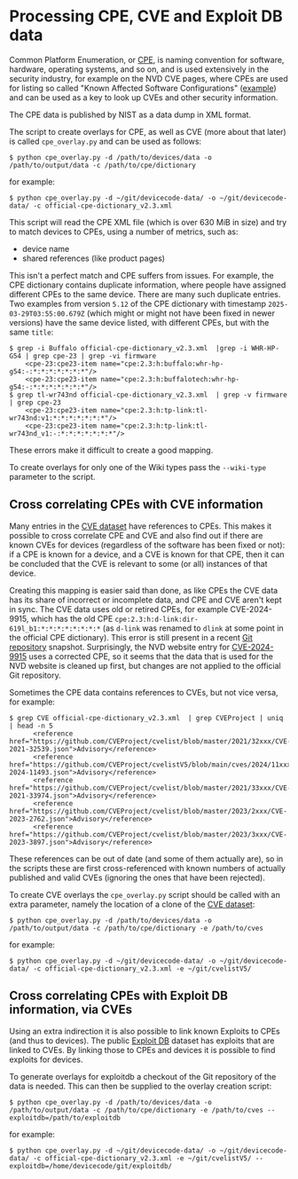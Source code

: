 # Processing CPE, CVE and Exploit DB data

Common Platform Enumeration, or [CPE][cpe], is naming convention for software,
hardware, operating systems, and so on, and is used extensively in the security
industry, for example on the NVD CVE pages, where CPEs are used for listing so
called "Known Affected Software Configurations" ([example][cve-2006-2561]) and
can be used as a key to look up CVEs and other security information.

The CPE data is published by NIST as a data dump in XML format.

The script to create overlays for CPE, as well as CVE (more about that later)
is called `cpe_overlay.py` and can be used as follows:

```
$ python cpe_overlay.py -d /path/to/devices/data -o /path/to/output/data -c /path/to/cpe/dictionary
```

for example:

```
$ python cpe_overlay.py -d ~/git/devicecode-data/ -o ~/git/devicecode-data/ -c official-cpe-dictionary_v2.3.xml
```

This script will read the CPE XML file (which is over 630 MiB in size) and try
to match devices to CPEs, using a number of metrics, such as:

* device name
* shared references (like product pages)

This isn't a perfect match and CPE suffers from issues. For example, the CPE
dictionary contains duplicate information, where people have assigned different
CPEs to the same device. There are many such duplicate entries. Two examples
from version `5.12` of the CPE dictionary with timestamp
`2025-03-29T03:55:00.679Z` (which might or might not have been fixed in newer
versions) have the same device listed, with different CPEs, but with the same
`title`:

```
$ grep -i Buffalo official-cpe-dictionary_v2.3.xml  |grep -i WHR-HP-G54 | grep cpe-23 | grep -vi firmware
    <cpe-23:cpe23-item name="cpe:2.3:h:buffalo:whr-hp-g54:-:*:*:*:*:*:*:*"/>
    <cpe-23:cpe23-item name="cpe:2.3:h:buffalotech:whr-hp-g54:-:*:*:*:*:*:*:*"/>
$ grep tl-wr743nd official-cpe-dictionary_v2.3.xml  | grep -v firmware | grep cpe-23
    <cpe-23:cpe23-item name="cpe:2.3:h:tp-link:tl-wr743nd:v1:*:*:*:*:*:*:*"/>
    <cpe-23:cpe23-item name="cpe:2.3:h:tp-link:tl-wr743nd_v1:-:*:*:*:*:*:*:*"/>
```

These errors make it difficult to create a good mapping.

To create overlays for only one of the Wiki types pass the `--wiki-type`
parameter to the script.

## Cross correlating CPEs with CVE information

Many entries in the [CVE dataset][cvelistv5] have references to CPEs. This
makes it possible to cross correlate CPE and CVE and also find out if there
are known CVEs for devices (regardless of the software has been fixed or not):
if a CPE is known for a device, and a CVE is known for that CPE, then it can
be concluded that the CVE is relevant to some (or all) instances of that
device.

Creating this mapping is easier said than done, as like CPEs the CVE data has
its share of incorrect or incomplete data, and CPE and CVE aren't kept in sync.
The CVE data uses old or retired CPEs, for example CVE-2024-9915, which has the
old CPE `cpe:2.3:h:d-link:dir-619l_b1:*:*:*:*:*:*:*:*` (as `d-link` was renamed
to `dlink` at some point in the official CPE dictionary). This error is still
present in a recent [Git repository][cve-2024-9915-archive] snapshot.
Surprisingly, the NVD website entry for [CVE-2024-9915][cve-2024-9915] uses a
corrected CPE, so it seems that the data that is used for the NVD website is
cleaned up first, but changes are not applied to the official Git repository.

Sometimes the CPE data contains references to CVEs, but not vice versa, for
example:

```
$ grep CVE official-cpe-dictionary_v2.3.xml  | grep CVEProject | uniq | head -n 5
      <reference href="https://github.com/CVEProject/cvelist/blob/master/2021/32xxx/CVE-2021-32539.json">Advisory</reference>
      <reference href="https://github.com/CVEProject/cvelistV5/blob/main/cves/2024/11xxx/CVE-2024-11493.json">Advisory</reference>
      <reference href="https://github.com/CVEProject/cvelist/blob/master/2021/33xxx/CVE-2021-33974.json">Advisory</reference>
      <reference href="https://github.com/CVEProject/cvelist/blob/master/2023/2xxx/CVE-2023-2762.json">Advisory</reference>
      <reference href="https://github.com/CVEProject/cvelist/blob/master/2023/3xxx/CVE-2023-3897.json">Advisory</reference>
```

These references can be out of date (and some of them actually are), so in the
scripts these are first cross-referenced with known numbers of actually
published and valid CVEs (ignoring the ones that have been rejected).

To create CVE overlays the `cpe_overlay.py` script should be called with an
extra parameter, namely the location of a clone of the
[CVE dataset][cvelistv5]:

```
$ python cpe_overlay.py -d /path/to/devices/data -o /path/to/output/data -c /path/to/cpe/dictionary -e /path/to/cves
```

for example:

```
$ python cpe_overlay.py -d ~/git/devicecode-data/ -o ~/git/devicecode-data/ -c official-cpe-dictionary_v2.3.xml -e ~/git/cvelistV5/
```

## Cross correlating CPEs with Exploit DB information, via CVEs

Using an extra indirection it is also possible to link known Exploits to CPEs
(and thus to devices). The public [Exploit DB](exploitdb) dataset has exploits
that are linked to CVEs. By linking those to CPEs and devices it is possible to
find exploits for devices.

To generate overlays for exploitdb a checkout of the Git repository of the data
is needed. This can then be supplied to the overlay creation script:

```
$ python cpe_overlay.py -d /path/to/devices/data -o /path/to/output/data -c /path/to/cpe/dictionary -e /path/to/cves --exploitdb=/path/to/exploitdb
```

for example:

```
$ python cpe_overlay.py -d ~/git/devicecode-data/ -o ~/git/devicecode-data/ -c official-cpe-dictionary_v2.3.xml -e ~/git/cvelistV5/ --exploitdb=/home/devicecode/git/exploitdb/
```

[cpe]:https://nvd.nist.gov/products/cpe
[cve-2006-2561]:https://nvd.nist.gov/vuln/detail/CVE-2006-2561
[cve-2024-9915]:https://nvd.nist.gov/vuln/detail/CVE-2024-9915
[cve-2024-9915-archive]:https://github.com/CVEProject/cvelistV5/blob/5d27562a7b563760aa456cd42d13a1971a6ef77a/cves/2024/9xxx/CVE-2024-9915.json
[cvelistv5]:https://github.com/CVEProject/cvelistV5
[exploitdb]:https://gitlab.com/exploit-database/exploitdb
